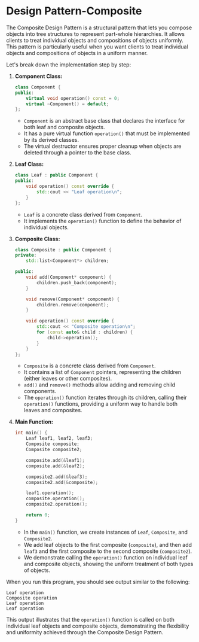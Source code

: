 # Design Pattern-Composite

The Composite Design Pattern is a structural pattern that lets you compose objects into tree structures to represent part-whole hierarchies. It allows clients to treat individual objects and compositions of objects uniformly. This pattern is particularly useful when you want clients to treat individual objects and compositions of objects in a uniform manner.

Let's break down the implementation step by step:

1.  **Component Class:**

    ```cpp
    class Component {
    public:
        virtual void operation() const = 0;
        virtual ~Component() = default;
    };
    ```

    * `Component` is an abstract base class that declares the interface for both leaf and composite objects.
    * It has a pure virtual function `operation()` that must be implemented by its derived classes.
    * The virtual destructor ensures proper cleanup when objects are deleted through a pointer to the base class.
2.  **Leaf Class:**

    ```cpp
    class Leaf : public Component {
    public:
        void operation() const override {
            std::cout << "Leaf operation\n";
        }
    };
    ```

    * `Leaf` is a concrete class derived from `Component`.
    * It implements the `operation()` function to define the behavior of individual objects.
3.  **Composite Class:**

    ```cpp
    class Composite : public Component {
    private:
        std::list<Component*> children;

    public:
        void add(Component* component) {
            children.push_back(component);
        }

        void remove(Component* component) {
            children.remove(component);
        }

        void operation() const override {
            std::cout << "Composite operation\n";
            for (const auto& child : children) {
                child->operation();
            }
        }
    };
    ```

    * `Composite` is a concrete class derived from `Component`.
    * It contains a list of `Component` pointers, representing the children (either leaves or other composites).
    * `add()` and `remove()` methods allow adding and removing child components.
    * The `operation()` function iterates through its children, calling their `operation()` functions, providing a uniform way to handle both leaves and composites.
4.  **Main Function:**

    ```cpp
    int main() {
        Leaf leaf1, leaf2, leaf3;
        Composite composite;
        Composite composite2;

        composite.add(&leaf1);
        composite.add(&leaf2);

        composite2.add(&leaf3);
        composite2.add(&composite);

        leaf1.operation();
        composite.operation();
        composite2.operation();

        return 0;
    }
    ```

    * In the `main()` function, we create instances of `Leaf`, `Composite`, and `Composite2`.
    * We add leaf objects to the first composite (`composite`), and then add `leaf3` and the first composite to the second composite (`composite2`).
    * We demonstrate calling the `operation()` function on individual leaf and composite objects, showing the uniform treatment of both types of objects.

When you run this program, you should see output similar to the following:

```
Leaf operation
Composite operation
Leaf operation
Leaf operation
```

This output illustrates that the `operation()` function is called on both individual leaf objects and composite objects, demonstrating the flexibility and uniformity achieved through the Composite Design Pattern.

